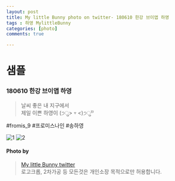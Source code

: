 ```yaml
---
layout: post
title: My little Bunny photo on twitter- 180610 한강 브이앱 하영
tags : 하영 MylittleBunny
categories: [photo]
comments: true

---
```


# 샘플 

###  180610 한강 브이앱 하영

> 날씨 좋은 내 지구에서  
제일 이쁜 하영이 (੭ु> ▿ <)੭ु⁾⁾  

#fromis_9 #프로미스나인 #송하영  

![1](https://pbs.twimg.com/media/DfUyAibV4AA0OVL.jpg)
![2](https://pbs.twimg.com/media/DfUyAibUYAACiRU.jpg)

#### Photo by
> [My little Bunny twitter](https://twitter.com/MLBunny_929)  
로고크롭, 2차가공 등 모든것은 개인소장 목적으로만 허용합니다.


<script type="text/javascript">//<![CDATA[
(function(){
 var cancel=function(e){
  if (window.event) {
   window.event.cancelBubble = true;
   window.event.returnValue = false;
  }
  if (e && e.stopPropagation && e.preventDefault) {
   e.stopPropagation();
   e.preventDefault();
  }
  return false;
 };
 var block=function(e){
  e = e || window.event;
  var t=e.srcElement || e.target;
  var tag=t.tagName;
  if (e && tag==='HTML' || tag==='INPUT' || tag==='TEXTAREA' || tag==='BUTTON' || tag==='SELECT' || tag==='OPTION' || tag==='EMBED' || tag==='OBJECT') { return; }
  if (e.type==='keydown' || e.type=='keyup') {
   // keyboard event : only block ctrl-A, ctrl-a, ctrl-C, ctrl-c, meta-A, meta-a, meta-C, meta-c
   if ((e.ctrlKey || e.metaKey) && (e.keyCode == 65 || e.keyCode == 97 || e.keyCode == 67 || e.keyCode == 99)) { return cancel(e); }
  } else if(e.type == "contextmenu"){
   alert('무단복사를 막기 위해 마우스 드래그 금지가 설정되어 있습니다');
   return cancel(e);
  } else {
   return cancel(e);
  }
 }
 var addEvent = function(el, type, fn){
     if (window.addEventListener) {
         el.addEventListener(type, fn, false);
     }
     else if (window.attachEvent) {
         el.attachEvent('on' + type, fn);
     }
     else {
         el['on' + type] = fn;
     }
 }
 var addBlockEvent = function(){
  addEvent(document.body,'keydown',block);
  addEvent(document.body,'keyup',block);
  addEvent(document.body,'mouseup',block);
  addEvent(document.body,'mousedown',block);
  addEvent(document.body,'dragstart',block);
  addEvent(document.body,'selectstart',block);
  addEvent(document.body,'copy',block);
  addEvent(document.body,'contextmenu', block);
 }
 addEvent(window,'load',addBlockEvent);
})();
//]]>
</script>
